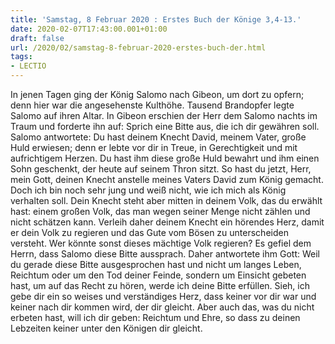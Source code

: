 ```yaml
---
title: 'Samstag, 8 Februar 2020 : Erstes Buch der Könige 3,4-13.'
date: 2020-02-07T17:43:00.001+01:00
draft: false
url: /2020/02/samstag-8-februar-2020-erstes-buch-der.html
tags: 
- LECTIO
---
```


In jenen Tagen ging der König Salomo nach Gibeon, um dort zu opfern; denn hier war die angesehenste Kulthöhe. Tausend Brandopfer legte Salomo auf ihren Altar. In Gibeon erschien der Herr dem Salomo nachts im Traum und forderte ihn auf: Sprich eine Bitte aus, die ich dir gewähren soll. Salomo antwortete: Du hast deinem Knecht David, meinem Vater, große Huld erwiesen; denn er lebte vor dir in Treue, in Gerechtigkeit und mit aufrichtigem Herzen. Du hast ihm diese große Huld bewahrt und ihm einen Sohn geschenkt, der heute auf seinem Thron sitzt. So hast du jetzt, Herr, mein Gott, deinen Knecht anstelle meines Vaters David zum König gemacht. Doch ich bin noch sehr jung und weiß nicht, wie ich mich als König verhalten soll. Dein Knecht steht aber mitten in deinem Volk, das du erwählt hast: einem großen Volk, das man wegen seiner Menge nicht zählen und nicht schätzen kann. Verleih daher deinem Knecht ein hörendes Herz, damit er dein Volk zu regieren und das Gute vom Bösen zu unterscheiden versteht. Wer könnte sonst dieses mächtige Volk regieren? Es gefiel dem Herrn, dass Salomo diese Bitte aussprach. Daher antwortete ihm Gott: Weil du gerade diese Bitte ausgesprochen hast und nicht um langes Leben, Reichtum oder um den Tod deiner Feinde, sondern um Einsicht gebeten hast, um auf das Recht zu hören, werde ich deine Bitte erfüllen. Sieh, ich gebe dir ein so weises und verständiges Herz, dass keiner vor dir war und keiner nach dir kommen wird, der dir gleicht. Aber auch das, was du nicht erbeten hast, will ich dir geben: Reichtum und Ehre, so dass zu deinen Lebzeiten keiner unter den Königen dir gleicht.